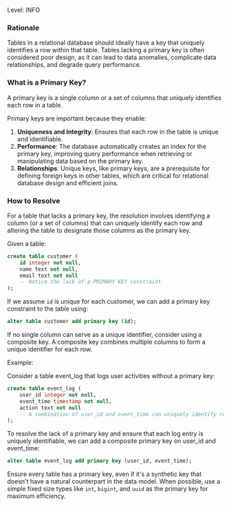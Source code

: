 
Level: INFO

### Rationale

Tables in a relational database should ideally have a key that uniquely identifies a row within that table. Tables lacking a primary key is often considered poor design, as it can lead to data anomalies, complicate data relationships, and degrade query performance.

### What is a Primary Key?

A primary key is a single column or a set of columns that uniquely identifies each row in a table.

Primary keys are important because they enable:

1. **Uniqueness and Integrity**: Ensures that each row in the table is unique and identifiable.
2. **Performance**: The database automatically creates an index for the primary key, improving query performance when retrieving or manipulating data based on the primary key.
3. **Relationships**: Unique keys, like primary keys, are a prerequisite for defining foreign keys in other tables, which are critical for relational database design and efficient joins.

### How to Resolve

For a table that lacks a primary key, the resolution involves identifying a column (or a set of columns) that can uniquely identify each row and altering the table to designate those columns as the primary key.

Given a table:

```sql
create table customer (
    id integer not null,
    name text not null,
    email text not null
    -- Notice the lack of a PRIMARY KEY constraint
);
```

If we assume `id` is unique for each customer, we can add a primary key constraint to the table using:

```sql
alter table customer add primary key (id);
```

If no single column can serve as a unique identifier, consider using a composite key. A composite key combines multiple columns to form a unique identifier for each row.

Example:

Consider a table event_log that logs user activities without a primary key:

```sql
create table event_log (
    user_id integer not null,
    event_time timestamp not null,
    action text not null
    -- A combination of user_id and event_time can uniquely identify rows
);
```

To resolve the lack of a primary key and ensure that each log entry is uniquely identifiable, we can add a composite primary key on user_id and event_time:

```sql
alter table event_log add primary key (user_id, event_time);
```

Ensure every table has a primary key, even if it's a synthetic key that doesn't have a natural counterpart in the data model.
When possible, use a simple fixed size types like `int`, `bigint`, and `uuid` as the primary key for maximum efficiency.
